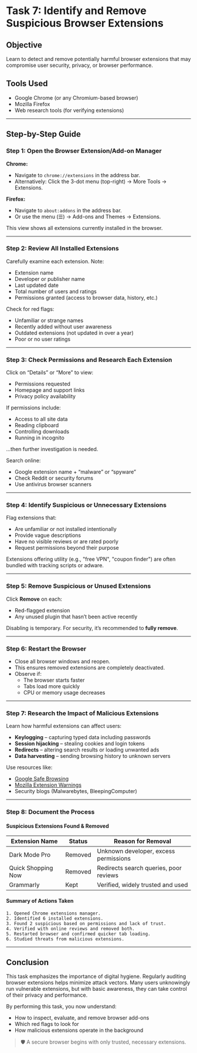
# Task 7: Identify and Remove Suspicious Browser Extensions

## Objective
Learn to detect and remove potentially harmful browser extensions that may compromise user security, privacy, or browser performance.

## Tools Used
- Google Chrome (or any Chromium-based browser)
- Mozilla Firefox
- Web research tools (for verifying extensions)

---

## Step-by-Step Guide

### Step 1: Open the Browser Extension/Add-on Manager

**Chrome:**
- Navigate to `chrome://extensions` in the address bar.
- Alternatively: Click the 3-dot menu (top-right) → More Tools → Extensions.

**Firefox:**
- Navigate to `about:addons` in the address bar.
- Or use the menu (☰) → Add-ons and Themes → Extensions.

This view shows all extensions currently installed in the browser.

---

### Step 2: Review All Installed Extensions

Carefully examine each extension. Note:
- Extension name
- Developer or publisher name
- Last updated date
- Total number of users and ratings
- Permissions granted (access to browser data, history, etc.)

Check for red flags:
- Unfamiliar or strange names
- Recently added without user awareness
- Outdated extensions (not updated in over a year)
- Poor or no user ratings

---

### Step 3: Check Permissions and Research Each Extension

Click on “Details” or “More” to view:
- Permissions requested
- Homepage and support links
- Privacy policy availability

If permissions include:
- Access to all site data
- Reading clipboard
- Controlling downloads
- Running in incognito

...then further investigation is needed.

Search online:
- Google extension name + “malware” or “spyware”
- Check Reddit or security forums
- Use antivirus browser scanners

---

### Step 4: Identify Suspicious or Unnecessary Extensions

Flag extensions that:
- Are unfamiliar or not installed intentionally
- Provide vague descriptions
- Have no visible reviews or are rated poorly
- Request permissions beyond their purpose

Extensions offering utility (e.g., "free VPN", "coupon finder") are often bundled with tracking scripts or adware.

---

### Step 5: Remove Suspicious or Unused Extensions

Click **Remove** on each:
- Red-flagged extension
- Any unused plugin that hasn’t been active recently

Disabling is temporary. For security, it’s recommended to **fully remove**.

---

### Step 6: Restart the Browser

- Close all browser windows and reopen.
- This ensures removed extensions are completely deactivated.
- Observe if:
  - The browser starts faster
  - Tabs load more quickly
  - CPU or memory usage decreases

---

### Step 7: Research the Impact of Malicious Extensions

Learn how harmful extensions can affect users:
- **Keylogging** – capturing typed data including passwords
- **Session hijacking** – stealing cookies and login tokens
- **Redirects** – altering search results or loading unwanted ads
- **Data harvesting** – sending browsing history to unknown servers

Use resources like:
- [Google Safe Browsing](https://transparencyreport.google.com/safe-browsing/search)
- [Mozilla Extension Warnings](https://addons.mozilla.org/)
- Security blogs (Malwarebytes, BleepingComputer)

---

### Step 8: Document the Process

#### Suspicious Extensions Found & Removed

| Extension Name     | Status     | Reason for Removal                      |
|--------------------|------------|------------------------------------------|
| Dark Mode Pro      | Removed    | Unknown developer, excess permissions    |
| Quick Shopping Now | Removed    | Redirects search queries, poor reviews   |
| Grammarly          | Kept       | Verified, widely trusted and used        |

#### Summary of Actions Taken
```
1. Opened Chrome extensions manager.
2. Identified 6 installed extensions.
3. Found 2 suspicious based on permissions and lack of trust.
4. Verified with online reviews and removed both.
5. Restarted browser and confirmed quicker tab loading.
6. Studied threats from malicious extensions.
```

---

## Conclusion
This task emphasizes the importance of digital hygiene. Regularly auditing browser extensions helps minimize attack vectors. Many users unknowingly run vulnerable extensions, but with basic awareness, they can take control of their privacy and performance.

By performing this task, you now understand:
- How to inspect, evaluate, and remove browser add-ons
- Which red flags to look for
- How malicious extensions operate in the background

> 🛡️ A secure browser begins with only trusted, necessary extensions.
